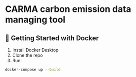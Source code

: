# CARMA carbon emission data managing tool

## 🐳 Getting Started with Docker

1. Install Docker Desktop
2. Clone the repo
3. Run:

```bash
docker-compose up --build
